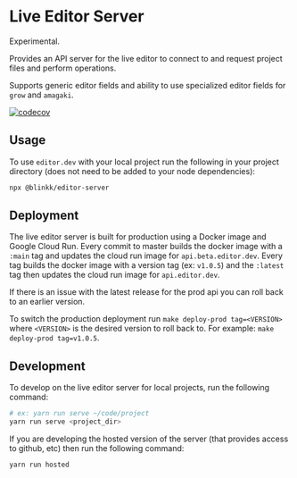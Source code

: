 # Live Editor Server

Experimental.

Provides an API server for the live editor to connect to and request project files and perform operations.

Supports generic editor fields and ability to use specialized editor fields for `grow` and `amagaki`.

[![codecov](https://codecov.io/gh/blinkkcode/live-edit-server/branch/main/graph/badge.svg?token=ZzekLnqLhc)](https://codecov.io/gh/blinkkcode/live-edit-server)

## Usage

To use `editor.dev` with your local project run the following in your project directory (does not need to be added to your node dependencies):

```sh
npx @blinkk/editor-server
```

## Deployment

The live editor server is built for production using a Docker image and Google Cloud Run.
Every commit to master builds the docker image with a `:main` tag and updates the cloud run image for `api.beta.editor.dev`.
Every tag builds the docker image with a version tag (ex: `v1.0.5`) and the `:latest` tag then updates the cloud run image for `api.editor.dev`.

If there is an issue with the latest release for the prod api you can roll back to an earlier version.

To switch the production deployment run `make deploy-prod tag=<VERSION>` where `<VERSION>` is the desired version to roll back to.
For example: `make deploy-prod tag=v1.0.5`.

## Development

To develop on the live editor server for local projects, run the following command:

```sh
# ex: yarn run serve ~/code/project
yarn run serve <project_dir>
```

If you are developing the hosted version of the server (that provides access to github, etc) then run the following command:

```sh
yarn run hosted
```
